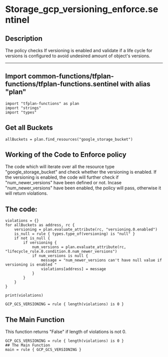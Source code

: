 # Storage_gcp_versioning_enforce.sentinel

## Description


The policy checks If versioning is enabled and  validate if a life cycle for versions is configured to avoid undesired amount of object's versions.


-------


## Import common-functions/tfplan-functions/tfplan-functions.sentinel with alias "plan"
```
import "tfplan-functions" as plan
import "strings"
import "types"
```

## Get all Buckets
```
allBuckets = plan.find_resources("google_storage_bucket")
```

## Working of the Code to Enforce policy

The code which will iterate over all the resource type "google_storage_bucket" and check whether the versioning is enabled. 
If the versioning is enabled, the code will further check if "num_newer_versions" have been defined or not. Incase "num_newer_versions" have been enabled, the policy will pass, otherwise it will return violations.

## The code:

```
violations = {}
for allBuckets as address, rc {
	versioning = plan.evaluate_attribute(rc, "versioning.0.enabled")
	is_null = rule { types.type_of(versioning) is "null" }
	if not is_null {
		if versioning {
			num_versions = plan.evaluate_attribute(rc, "lifecycle_rule.0.condition.0.num_newer_versions")
			if num_versions is null {
				message = "num_newer_versions can't have null value if versioning is enabled "
				violations[address] = message
			}
		}
	}
}

print(violations)

GCP_GCS_VERSIONING = rule { length(violations) is 0 }
```
## The Main Function
This function returns "False" if length of violations is not 0.

```
GCP_GCS_VERSIONING = rule { length(violations) is 0 }
## The Main Function
main = rule { GCP_GCS_VERSIONING }

```


